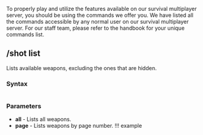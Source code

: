 To properly play and utilize the features available on our survival multiplayer server, you should be using the commands we offer you.
We have listed all the commands accessible by any normal user on our survival multiplayer server.
For our staff team, please refer to the handbook for your unique commands list.
## /shot list
Lists available weapons, excluding the ones that are hidden.
### Syntax
```/shot list <all/page>
```
### Parameters
- **all** - Lists all weapons.
- **page** - Lists weapons by page number.
!!! example
    ```/shot list all
    ```